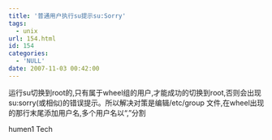```yaml
---
title: '普通用户执行su提示su:Sorry'
tags:
  - unix
url: 154.html
id: 154
categories:
  - 'NULL'
date: 2007-11-03 00:42:00
---
```


运行su切换到root的,只有属于wheel组的用户,才能成功的切换到root,否则会出现su:sorry(或相似)的错误提示。所以解决对策是编辑/etc/group 文件,在wheel出现的那行末尾添加用户名,多个用户名以“,”分割

humen1 Tech